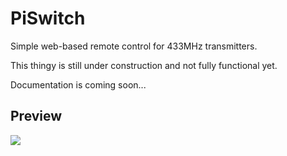 PiSwitch
========

Simple web-based remote control for 433MHz transmitters.

This thingy is still under construction and not fully functional yet.

Documentation is coming soon...

## Preview ##
<img src="https://raw.githubusercontent.com/DerAtrox/PiSwitch/12ed59b2902935116510a72e707af9de039ad84a/preview.png">
